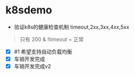 # k8sdemo
- 验证k8s的健康检查机制 timeout,2xx,3xx,4xx,5xx 
> 只有 200 & !timeout = 正常

- [x] #1 希望支持自动负载均衡
- [x] 车销开发完成
- [x] 车销开发完成v2
